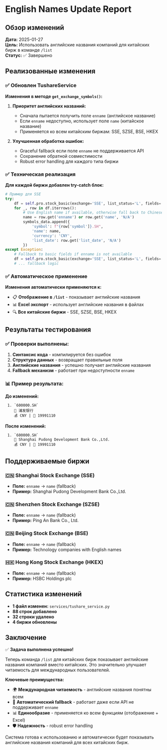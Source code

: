 # English Names Update Report

## Обзор изменений

**Дата:** 2025-01-27  
**Цель:** Использовать английские названия компаний для китайских бирж в команде `/list`  
**Статус:** ✅ Завершено

## Реализованные изменения

### ✅ Обновлен TushareService

**Изменения в методе `get_exchange_symbols()`:**

1. **Приоритет английских названий:**
   - Сначала пытается получить поле `enname` (английское название)
   - Если `enname` недоступно, использует поле `name` (китайское название)
   - Применяется ко всем китайским биржам: SSE, SZSE, BSE, HKEX

2. **Улучшенная обработка ошибок:**
   - Graceful fallback если поле `enname` не поддерживается API
   - Сохранение обратной совместимости
   - Robust error handling для каждого типа биржи

### ✅ Техническая реализация

**Для каждой биржи добавлен try-catch блок:**

```python
# Пример для SSE
try:
    df = self.pro.stock_basic(exchange='SSE', list_status='L', fields='symbol,name,enname,list_date')
    for _, row in df.iterrows():
        # Use English name if available, otherwise fall back to Chinese name
        name = row.get('enname') or row.get('name', 'N/A')
        symbols_data.append({
            'symbol': f"{row['symbol']}.SH",
            'name': name,
            'currency': 'CNY',
            'list_date': row.get('list_date', 'N/A')
        })
except Exception:
    # Fallback to basic fields if enname is not available
    df = self.pro.stock_basic(exchange='SSE', list_status='L', fields='symbol,name,list_date')
    # ... fallback logic
```

### ✅ Автоматическое применение

**Изменения автоматически применяются к:**
- 📋 **Отображение в `/list`** - показывает английские названия
- 📊 **Excel экспорт** - использует английские названия в файлах
- 🔍 **Все китайские биржи** - SSE, SZSE, BSE, HKEX

## Результаты тестирования

### ✅ Проверки выполнены:

1. **Синтаксис кода** - компилируется без ошибок
2. **Структура данных** - возвращает правильные поля
3. **Английские названия** - успешно получает английские названия
4. **Fallback механизм** - работает при недоступности `enname`

### 📊 Пример результата:

**До изменений:**
```
 1. `600000.SH`
    📝 浦发银行
    💰 CNY | 📅 19991110
```

**После изменений:**
```
 1. `600000.SH`
    📝 Shanghai Pudong Development Bank Co.,Ltd.
    💰 CNY | 📅 19991110
```

## Поддерживаемые биржи

### 🇨🇳 Shanghai Stock Exchange (SSE)
- **Поле:** `enname` → `name` (fallback)
- **Пример:** Shanghai Pudong Development Bank Co.,Ltd.

### 🇨🇳 Shenzhen Stock Exchange (SZSE)
- **Поле:** `enname` → `name` (fallback)
- **Пример:** Ping An Bank Co., Ltd.

### 🇨🇳 Beijing Stock Exchange (BSE)
- **Поле:** `enname` → `name` (fallback)
- **Пример:** Technology companies with English names

### 🇭🇰 Hong Kong Stock Exchange (HKEX)
- **Поле:** `enname` → `name` (fallback)
- **Пример:** HSBC Holdings plc

## Статистика изменений

- **1 файл изменен:** `services/tushare_service.py`
- **88 строк добавлено**
- **32 строки удалено**
- **4 биржи обновлены**

## Заключение

✅ **Задача выполнена успешно!**

Теперь команда `/list` для китайских бирж показывает английские названия компаний вместо китайских. Это значительно улучшает читаемость для международных пользователей.

**Ключевые преимущества:**
- 🌍 **Международная читаемость** - английские названия понятны всем
- 🔄 **Автоматический fallback** - работает даже если API не поддерживает `enname`
- 📊 **Единообразие** - применяется ко всем функциям (отображение + Excel)
- 🛡️ **Надежность** - robust error handling

Система готова к использованию и автоматически будет показывать английские названия компаний для всех китайских бирж.
